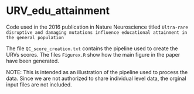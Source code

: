 # URV_edu_attainment
Code used in the 2016 publication in Nature Neuroscience titled `Ultra-rare disruptive and damaging mutations influence educational attainment in the general population`

The file `QC_score_creation.txt` contains the pipeline used to create the URVs scores.
The files `Figurex.R` show how the main figure in the paper have been generated.

NOTE:
This is intended as an illustration of the pipeline used to process the data. Since we are not authorized to share individual level data, the orginal input files are not included.
